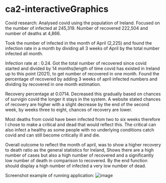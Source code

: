 # ca2-interactiveGraphics

Covid research: Analysed covid using the population of Ireland. Focused on the number of infected at 245,319. Number of recovered 222,504 and number of deaths at 4,866.

Took the number of infected in the month of April (2,225) and found the infection rate in a month by dividing all 3 weeks of April by the total number infected all month. 

Infection rate at : 0.24. Got the total number of recovered since covid started and divided by 14 months(length of time covid has existed in Ireland up to this point (2021), to get number of recovered in one month. 
Found the percentage of recovered by adding 3 weeks of april infected numbers and dividing by recovered in one month estimation.

Recovery percentage at 0.0714. Decreased this gradually based on chances of survigin covid the longer it stays in the system. A website stated chances of recovery are higher with a slight decrease by the end of the second week, by weeks three to eight, chances of recovery are lower. 

Most deaths from covid have been infected from two to six weeks therefore I chose to make a critical and dead that would reflect this. The critical can also infect a healthy as some people with no underlying conditions catch covid and can still become critically ill and die. 

Overall outcome to reflect the month of april, was to show a higher recovery to death ratio as the general statistics for Ireland, Shows there are a high number of cases but also a high number of recovered and a significantly low number of death in comparison to recovered. By the end function should display a high number of infected a very low number of dead.

Screenshot example of running application:
![image](https://user-images.githubusercontent.com/48013221/156960675-f430339b-99b6-4b98-bbb8-fab2f0c63aba.png)
